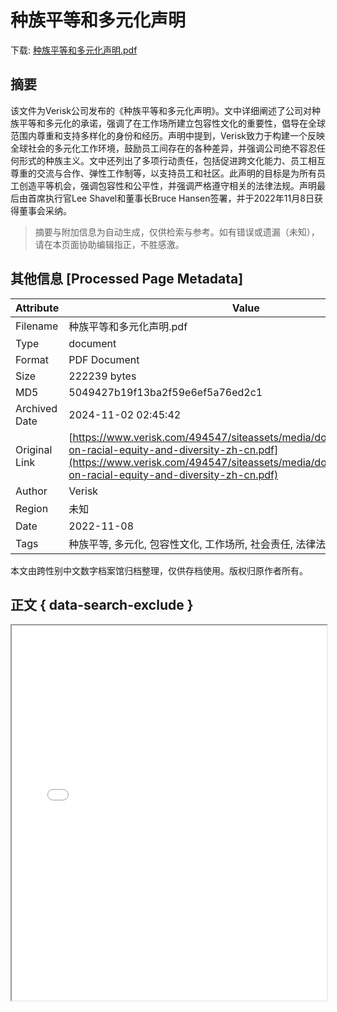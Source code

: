 # 种族平等和多元化声明

<!-- tcd_download_link -->
下载: <a href="../种族平等和多元化声明.pdf" download>种族平等和多元化声明.pdf</a>
<!-- tcd_download_link_end -->

## 摘要

<!-- tcd_abstract -->
该文件为Verisk公司发布的《种族平等和多元化声明》。文中详细阐述了公司对种族平等和多元化的承诺，强调了在工作场所建立包容性文化的重要性，倡导在全球范围内尊重和支持多样化的身份和经历。声明中提到，Verisk致力于构建一个反映全球社会的多元化工作环境，鼓励员工间存在的各种差异，并强调公司绝不容忍任何形式的种族主义。文中还列出了多项行动责任，包括促进跨文化能力、员工相互尊重的交流与合作、弹性工作制等，以支持员工和社区。此声明的目标是为所有员工创造平等机会，强调包容性和公平性，并强调严格遵守相关的法律法规。声明最后由首席执行官Lee Shavel和董事长Bruce Hansen签署，并于2022年11月8日获得董事会采纳。

<!-- tcd_abstract_end -->

> 摘要与附加信息为自动生成，仅供检索与参考。如有错误或遗漏（未知），请在本页面协助编辑指正，不胜感激。

## 其他信息 [Processed Page Metadata]

| Attribute       | Value                                  |
|-----------------|----------------------------------------|
| Filename        | 种族平等和多元化声明.pdf                             |
| Type            | document                                 |
| Format          | PDF Document                               |
| Size            | 222239 bytes                           |
| MD5             | 5049427b19f13ba2f59e6ef5a76ed2c1                                  |
| Archived Date   | 2024-11-02 02:45:42                             |
| Original Link   | [https://www.verisk.com/494547/siteassets/media/downloads/statement-on-racial-equity-and-diversity-zh-cn.pdf](https://www.verisk.com/494547/siteassets/media/downloads/statement-on-racial-equity-and-diversity-zh-cn.pdf)                         |
| Author          | Verisk                               |
| Region          | 未知                               |
| Date            | 2022-11-08                                 |
| Tags            | 种族平等, 多元化, 包容性文化, 工作场所, 社会责任, 法律法规, 员工权益                                 |

本文由跨性别中文数字档案馆归档整理，仅供存档使用。版权归原作者所有。


## 正文 { data-search-exclude }

<!-- tcd_main_text -->
<iframe src="../种族平等和多元化声明.pdf" width="100%" height="600px">
    <p>无法显示PDF，请下载查看。</p>
</iframe>
<!-- tcd_main_text_end -->

